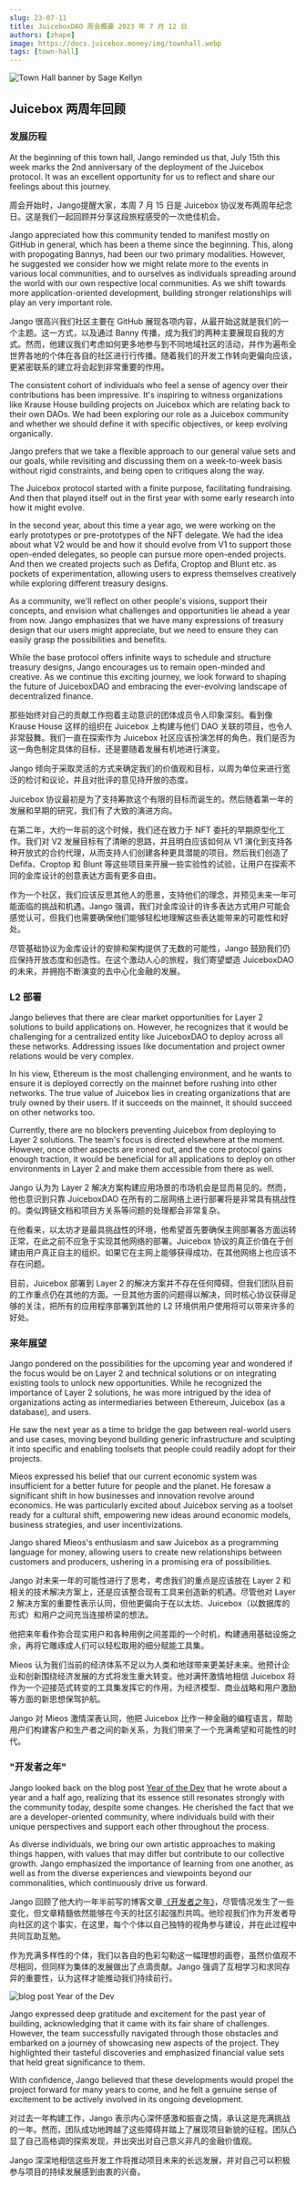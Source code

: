 ```yaml
---
slug: 23-07-11
title: JuiceboxDAO 周会概要 2023 年 7 月 12 日
authors: [zhape]
image: https://docs.juicebox.money/img/townhall.webp
tags: [town-hall]
---
```


![Town Hall banner by Sage Kellyn](https://docs.juicebox.money/img/townhall.webp)

## Juicebox 两周年回顾

### 发展历程

At the beginning of this town hall, Jango reminded us that, July 15th this week marks the 2nd anniversary of the deployment of the Juicebox protocol. It was an excellent opportunity for us to reflect and share our feelings about this journey.

周会开始时，Jango提醒大家，本周 7 月 15 日是 Juicebox 协议发布两周年纪念日。这是我们一起回顾并分享这段旅程感受的一次绝佳机会。

Jango appreciated how this community tended to manifest mostly on GitHub in general, which has been a theme since the beginning. This, along with propogating Bannys, had been our two primary modalities. However, he suggested we consider how we might relate more to the events in various local communities, and to ourselves as individuals spreading around the world with our own respective local communities. As we shift towards more application-oriented development, building stronger relationships will play an very important role.

Jango 很高兴我们社区主要在 GitHub 展现各项内容，从最开始这就是我们的一个主题。这一方式，以及通过 Banny 传播，成为我们的两种主要展现自我的方式。然而，他建议我们考虑如何更多地参与到不同地域社区的活动，并作为遍布全世界各地的个体在各自的社区进行行传播。随着我们的开发工作转向更偏向应该，更紧密联系的建立将会起到非常重要的作用。

The consistent cohort of individuals who feel a sense of agency over their contributions has been impressive. It's inspiring to witness organizations like Krause House building projects on Juicebox which are relating back to their own DAOs. We had been exploring our role as a Juicebox community and whether we should define it with specific objectives, or keep evolving organically.

Jango prefers that we take a flexible approach to our general value sets and our goals, while revisiting and discussing them on a week-to-week basis without rigid constraints, and being open to critiques along the way.

The Juicebox protocol started with a finite purpose, facilitating fundraising. And then that played itself out in the first year with some early research into how it might evolve.

In the second year, about this time a year ago, we were working on the early prototypes or pre-prototypes of the NFT delegate. We had the idea about what V2 would be and how it should evolve from V1 to support those open-ended delegates, so people can pursue more open-ended  projects. And then we created projects such as Defifa, Croptop and Blunt etc. as pockets of experimentation, allowing users to express themselves creatively while exploring different treasury designs.

As a community, we'll reflect on other people's visions, support their concepts, and envision what challenges and opportunities lie ahead a year from now. Jango emphasizes that we have many expressions of treasury design that our users might appreciate, but we need to ensure they can easily grasp the possibilities and benefits.

While the base protocol offers infinite ways to schedule and structure treasury designs, Jango encourages us to remain open-minded and creative. As we continue this exciting journey, we look forward to shaping the future of JuiceboxDAO and embracing the ever-evolving landscape of decentralized finance.

那些始终对自己的贡献工作抱着主动意识的团体成员令人印象深刻。看到像 Krause House 这样的组织在 Juicebox 上构建与他们 DAO 关联的项目，也令人非常鼓舞。我们一直在探索作为 Juicebox 社区应该扮演怎样的角色，我们是否为这一角色制定具体的目标，还是要随着发展有机地进行演变。

Jango 倾向于采取灵活的方式来确定我们的价值观和目标，以周为单位来进行宽泛的检讨和议论，并且对批评的意见持开放的态度。

Juicebox 协议最初是为了支持筹款这个有限的目标而诞生的。然后随着第一年的发展和早期的研究，我们有了大致的演进方向。

在第二年，大约一年前的这个时候，我们还在致力于 NFT 委托的早期原型化工作。我们对 V2 发展目标有了清晰的思路，并且明白应该如何从 V1 演化到支持各种开放式的合约代理，从而支持人们创建各种更具潜能的项目。然后我们创造了 Defifa、Croptop 和 Blunt 等这些项目来开展一些实验性的试验，让用户在探索不同的金库设计的创意表达方面有更多自由。

作为一个社区，我们应该反思其他人的愿景，支持他们的理念，并预见未来一年可能面临的挑战和机遇。Jango 强调，我们对金库设计的许多表达方式用户可能会感觉认可，但我们也需要确保他们能够轻松地理解这些表达能带来的可能性和好处。

尽管基础协议为金库设计的安排和架构提供了无数的可能性，Jango 鼓励我们仍应保持开放态度和创造性。在这个激动人心的旅程，我们寄望塑造 JuiceboxDAO 的未来，并拥抱不断演变的去中心化金融的发展。

### L2 部署

Jango believes that there are clear market opportunities for Layer 2 solutions to build applications on. However, he recognizes that it would be challenging for a centralized entity like JuiceboxDAO to deploy across all these networks. Addressing issues like documentation and project owner relations would be very complex.

In his view, Ethereum is the most challenging environment, and he wants to ensure it is deployed correctly on the mainnet before rushing into other networks. The true value of Juicebox lies in creating organizations that are truly owned by their users. If it succeeds on the mainnet, it should succeed on other networks too.

Currently, there are no blockers preventing Juicebox from deploying to Layer 2 solutions. The team's focus is directed elsewhere at the moment. However, once other aspects are ironed out, and the core protocol gains enough traction, it would be beneficial for all applications to deploy on other environments in Layer 2 and make them accessible from there as well.

Jango 认为为 Layer 2 解决方案构建应用场景的市场机会是显而易见的。然而，他也意识到只靠 JuiceboxDAO 在所有的二层网络上进行部署将是非常具有挑战性的。类似跨链文档和项目方关系等问题的处理都会非常复杂。

在他看来，以太坊才是最具挑战性的环境，他希望首先要确保主网部署各方面运转正常，在此之前不应急于实现其他网络的部署。Juicebox 协议的真正价值在于创建由用户真正自主的组织。如果它在主网上能够获得成功，在其他网络上也应该不存在问题。

目前，Juicebox 部署到 Layer 2 的解决方案并不存在任何障碍。但我们团队目前的工作重点仍在其他的方面。一旦其他方面的问题得以解决，同时核心协议获得足够的关注，把所有的应用程序部署到其他的 L2 环境供用户使用将可以带来许多的好处。

### 来年展望

Jango pondered on the possibilities for the upcoming year and wondered if the focus would be on Layer 2 and technical solutions or on integrating existing tools to unlock new opportunities. While he recognized the importance of Layer 2 solutions, he was more intrigued by the idea of organizations acting as intermediaries between Ethereum, Juicebox (as a database), and users.

He saw the next year as a time to bridge the gap between real-world users and use cases, moving beyond building generic infrastructure and sculpting it into specific and enabling toolsets that people could readily adopt for their projects.

Mieos expressed his belief that our current economic system was insufficient for a better future for people and the planet. He foresaw a significant shift in how businesses and innovation revolve around economics. He was particularly excited about Juicebox serving as a toolset ready for a cultural shift, empowering new ideas around economic models, business strategies, and user incentivizations.

Jango shared Mieos's enthusiasm and saw Juicebox as a programming language for money, allowing users to create new relationships between customers and producers, ushering in a promising era of possibilities.

Jango 对未来一年的可能性进行了思考，考虑我们的重点是应该放在 Layer 2 和相关的技术解决方案上，还是应该整合现有工具来创造新的机遇。尽管他对 Layer 2 解决方案的重要性表示认同，但他更偏向于在以太坊、Juicebox（以数据库的形式）和用户之间充当连接桥梁的想法。

他把来年看作弥合现实用户和各种用例之间差距的一个时机，构建通用基础设施之余，再将它雕琢成人们可以轻松取用的细分赋能工具集。

Mieos 认为我们当前的经济体系不足以为人类和地球带来更美好未来。他预计企业和创新围绕经济发展的方式将发生重大转变。他对满怀激情地相信 Juicebox 将作为一个迎接范式转变的工具集发挥它的作用，为经济模型、商业战略和用户激励等方面的新思想保驾护航。

Jango 对 Mieos 激情深表认同，他把 Juicebox 比作一种金融的编程语言，帮助用户们构建客户和生产者之间的新关系，为我们带来了一个充满希望和可能性的时代。

### "开发者之年"

Jango looked back on the blog post [Year of the Dev](https://docs.juicebox.money/blog/year-of-the-dev/) that he wrote about a year and a half ago, realizing that its essence still resonates strongly with the community today, despite some changes. He cherished the fact that we are a developer-oriented community, where individuals build with their unique perspectives and support each other throughout the process.

As diverse individuals, we bring our own artistic approaches to making things happen, with values that may differ but contribute to our collective growth. Jango emphasized the importance of learning from one another, as well as from the diverse experiences and viewpoints beyond our commonalities, which continuously drive us forward.

Jango 回顾了他大约一年半前写的博客文章[《开发者之年》](https://docs.juicebox.money/zh/blog/year-of-the-dev/)，尽管情况发生了一些变化，但文章精髓依然能够在今天的社区引起强烈共鸣。他珍视我们作为开发者导向社区的这个事实，在这里，每个个体以自己独特的视角参与建设，并在此过程中共同互助互勉。

作为充满多样性的个体，我们以各自的色彩勾勒这一幅理想的画卷，虽然价值观不尽相同，但同样为集体的发展做出了点滴贡献。Jango 强调了互相学习和求同存异的重要性，认为这样才能推动我们持续前行。

![blog post Year of the Dev](year_of_the_dev.webp)

Jango expressed deep gratitude and excitement for the past year of building, acknowledging that it came with its fair share of challenges. However, the team successfully navigated through those obstacles and embarked on a journey of showcasing new aspects of the project. They highlighted their tasteful discoveries and emphasized financial value sets that held great significance to them.

With confidence, Jango believed that these developments would propel the project forward for many years to come, and he felt a genuine sense of excitement to be actively involved in its ongoing development.

对过去一年构建工作，Jango 表示内心深怀感激和振奋之情，承认这是充满挑战的一年。然而，团队成功地跨越了这些障碍并踏上了展现项目新貌的征程。团队凸显了自己高格调的探索发现，并出突出对自己意义非凡的金融价值观。

Jango 深深地相信这些开发工作将推动项目未来的长远发展，并对自己可以积极参与项目的持续发展感到由衷的兴奋。

